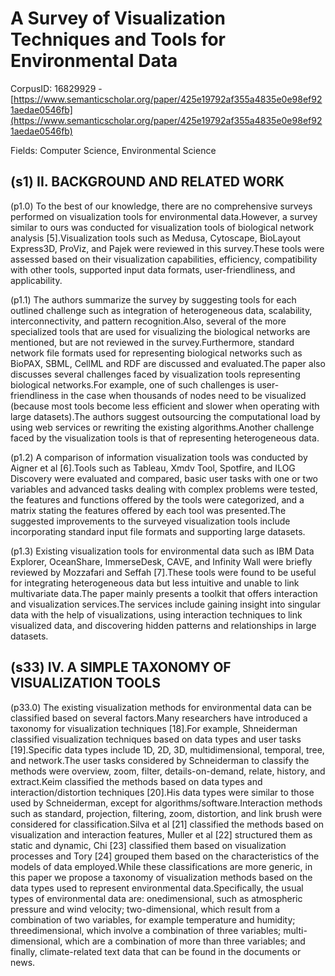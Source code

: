 # A Survey of Visualization Techniques and Tools for Environmental Data

CorpusID: 16829929 - [https://www.semanticscholar.org/paper/425e19792af355a4835e0e98ef921aedae0546fb](https://www.semanticscholar.org/paper/425e19792af355a4835e0e98ef921aedae0546fb)

Fields: Computer Science, Environmental Science

## (s1) II. BACKGROUND AND RELATED WORK
(p1.0) To the best of our knowledge, there are no comprehensive surveys performed on visualization tools for environmental data.However, a survey similar to ours was conducted for visualization tools of biological network analysis [5].Visualization tools such as Medusa, Cytoscape, BioLayout Express3D, ProViz, and Pajek were reviewed in this survey.These tools were assessed based on their visualization capabilities, efficiency, compatibility with other tools, supported input data formats, user-friendliness, and applicability.

(p1.1) The authors summarize the survey by suggesting tools for each outlined challenge such as integration of heterogeneous data, scalability, interconnectivity, and pattern recognition.Also, several of the more specialized tools that are used for visualizing the biological networks are mentioned, but are not reviewed in the survey.Furthermore, standard network file formats used for representing biological networks such as BioPAX, SBML, CellML and RDF are discussed and evaluated.The paper also discusses several challenges faced by visualization tools representing biological networks.For example, one of such challenges is user-friendliness in the case when thousands of nodes need to be visualized (because most tools become less efficient and slower when operating with large datasets).The authors suggest outsourcing the computational load by using web services or rewriting the existing algorithms.Another challenge faced by the visualization tools is that of representing heterogeneous data.

(p1.2) A comparison of information visualization tools was conducted by Aigner et al [6].Tools such as Tableau, Xmdv Tool, Spotfire, and ILOG Discovery were evaluated and compared, basic user tasks with one or two variables and advanced tasks dealing with complex problems were tested, the features and functions offered by the tools were categorized, and a matrix stating the features offered by each tool was presented.The suggested improvements to the surveyed visualization tools include incorporating standard input file formats and supporting large datasets.

(p1.3) Existing visualization tools for environmental data such as IBM Data Explorer, OceanShare, ImmerseDesk, CAVE, and Infinity Wall were briefly reviewed by Mozzafari and Seffah [7].These tools were found to be useful for integrating heterogeneous data but less intuitive and unable to link multivariate data.The paper mainly presents a toolkit that offers interaction and visualization services.The services include gaining insight into singular data with the help of visualizations, using interaction techniques to link visualized data, and discovering hidden patterns and relationships in large datasets.
## (s33) IV. A SIMPLE TAXONOMY OF VISUALIZATION TOOLS
(p33.0) The existing visualization methods for environmental data can be classified based on several factors.Many researchers have introduced a taxonomy for visualization techniques [18].For example, Shneiderman classified visualization techniques based on data types and user tasks [19].Specific data types include 1D, 2D, 3D, multidimensional, temporal, tree, and network.The user tasks considered by Schneiderman to classify the methods were overview, zoom, filter, details-on-demand, relate, history, and extract.Keim classified the methods based on data types and interaction/distortion techniques [20].His data types were similar to those used by Schneiderman, except for algorithms/software.Interaction methods such as standard, projection, filtering, zoom, distortion, and link brush were considered for classification.Silva et al [21] classified the methods based on visualization and interaction features, Muller et al [22] structured them as static and dynamic, Chi [23] classified them based on visualization processes and Tory [24] grouped them based on the characteristics of the models of data employed.While these classifications are more generic, in this paper we propose a taxonomy of visualization methods based on the data types used to represent environmental data.Specifically, the usual types of environmental data are: onedimensional, such as atmospheric pressure and wind velocity; two-dimensional, which result from a combination of two variables, for example temperature and humidity; threedimensional, which involve a combination of three variables; multi-dimensional, which are a combination of more than three variables; and finally, climate-related text data that can be found in the documents or news.
